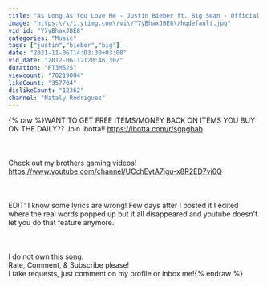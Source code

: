 ```yaml
---
title: "As Long As You Love Me - Justin Bieber ft. Big Sean - Official Lyrics"
image: "https:\/\/i.ytimg.com\/vi\/Y7yBhaxJBE8\/hqdefault.jpg"
vid_id: "Y7yBhaxJBE8"
categories: "Music"
tags: ["justin","bieber","big"]
date: "2021-11-06T14:03:30+03:00"
vid_date: "2012-06-12T20:46:30Z"
duration: "PT3M52S"
viewcount: "70219004"
likeCount: "357704"
dislikeCount: "12362"
channel: "Nataly Rodriguez"
---
```

{% raw %}WANT TO GET FREE ITEMS/MONEY BACK ON ITEMS YOU BUY ON THE DAILY?? Join Ibotta!! <a rel="nofollow" target="blank" href="https://ibotta.com/r/sgpgbab">https://ibotta.com/r/sgpgbab</a> <br /><br /><br /><br />Check out my brothers gaming videos! <a rel="nofollow" target="blank" href="https://www.youtube.com/channel/UCchEytA7igu-x8R2ED7vj6Q">https://www.youtube.com/channel/UCchEytA7igu-x8R2ED7vj6Q</a><br /><br /><br /><br />EDIT: I know some lyrics are wrong! Few days after I posted it I edited where the real words popped up but it all disappeared and youtube doesn't let you do that feature anymore. <br /><br /><br /><br />I do not own this song. <br />Rate, Comment, &amp; Subscribe please! <br />I take requests, just comment on my profile or inbox me!{% endraw %}
